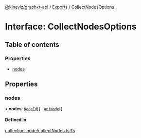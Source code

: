 [@kineviz/graphxr-api](../README.md) / [Exports](../modules.md) / CollectNodesOptions

# Interface: CollectNodesOptions

## Table of contents

### Properties

- [nodes](CollectNodesOptions.md#nodes)

## Properties

### nodes

• **nodes**: [`NodeId`](../modules.md#nodeid)[] \| [`ApiNode`](../classes/ApiNode.md)[]

#### Defined in

[collection-node/collectNodes.ts:15](https://bitbucket.org/kineviz/graphxr-api/src/019f384/src/collection-node/collectNodes.ts#lines-15)

